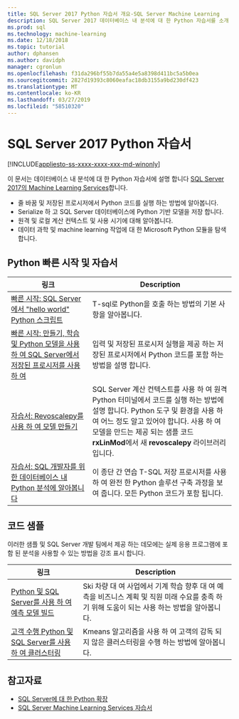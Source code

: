 ```yaml
---
title: SQL Server 2017 Python 자습서 개요-SQL Server Machine Learning
description: SQL Server 2017 데이터베이스 내 분석에 대 한 Python 자습서를 소개 합니다.
ms.prod: sql
ms.technology: machine-learning
ms.date: 12/18/2018
ms.topic: tutorial
author: dphansen
ms.author: davidph
manager: cgronlun
ms.openlocfilehash: f31da296bf55b7da55a4e5a8398d411bc5a5b0ea
ms.sourcegitcommit: 2827d19393c8060eafac18db3155a9bd230df423
ms.translationtype: MT
ms.contentlocale: ko-KR
ms.lasthandoff: 03/27/2019
ms.locfileid: "58510320"
---
```

# <a name="sql-server-2017-python-tutorials"></a>SQL Server 2017 Python 자습서
[!INCLUDE[appliesto-ss-xxxx-xxxx-xxx-md-winonly](../../includes/appliesto-ss-xxxx-xxxx-xxx-md-winonly.md)]

이 문서는 데이터베이스 내 분석에 대 한 Python 자습서에 설명 합니다 [SQL Server 2017의 Machine Learning Services](../install/sql-machine-learning-services-windows-install.md)합니다. 

+ 줄 바꿈 및 저장된 프로시저에서 Python 코드를 실행 하는 방법에 알아봅니다.
+ Serialize 하 고 SQL Server 데이터베이스에 Python 기반 모델을 저장 합니다.
+ 원격 및 로컬 계산 컨텍스트 및 사용 시기에 대해 알아봅니다.
+ 데이터 과학 및 machine learning 작업에 대 한 Microsoft Python 모듈을 탐색 합니다.

<a name="bkmk_pythontutorials"></a>

## <a name="python-quickstarts-and-tutorials"></a>Python 빠른 시작 및 자습서

| 링크 | Description |
|------|-------------|
| [빠른 시작: SQL Server에서 "hello world" Python 스크립트](quickstart-python-run-using-t-sql.md) | T-sql로 Python을 호출 하는 방법의 기본 사항을 알아봅니다. |
| [빠른 시작: 만들기, 학습 및 Python 모델을 사용 하 여 SQL Server에서 저장된 프로시저를 사용 하 여](quickstart-python-train-score-in-tsql.md) | 입력 및 저장된 프로시저 실행을 제공 하는 저장된 프로시저에서 Python 코드를 포함 하는 방법을 설명 합니다. |
| [자습서: Revoscalepy를 사용 하 여 모델 만들기](use-python-revoscalepy-to-create-model.md) | SQL Server 계산 컨텍스트를 사용 하 여 원격 Python 터미널에서 코드를 실행 하는 방법에 설명 합니다. Python 도구 및 환경을 사용 하 여 어느 정도 알고 있어야 합니다. 사용 하 여 모델을 만드는 제공 되는 샘플 코드 **rxLinMod**에서 새 **revoscalepy** 라이브러리입니다. |
| [자습서: SQL 개발자를 위한 데이터베이스 내 Python 분석에 알아봅니다](sqldev-in-database-python-for-sql-developers.md) | 이 종단 간 연습 T-SQL 저장 프로시저를 사용 하 여 완전 한 Python 솔루션 구축 과정을 보여 줍니다. 모든 Python 코드가 포함 됩니다.|

<a name ="bkmk_samples"></a>

## <a name="code-samples"></a>코드 샘플

이러한 샘플 및 SQL Server 개발 팀에서 제공 하는 데모에는 실제 응용 프로그램에 포함 된 분석을 사용할 수 있는 방법을 강조 표시 합니다.

| 링크 | Description |
|------|-------------|
| [Python 및 SQL Server를 사용 하 여 예측 모델 빌드](https://microsoft.github.io/sql-ml-tutorials/python/rentalprediction/) | Ski 차량 대 여 사업에서 기계 학습 향후 대 여 예측을 비즈니스 계획 및 직원 미래 수요를 충족 하기 위해 도움이 되는 사용 하는 방법을 알아봅니다. |
| [고객 수행 Python 및 SQL Server를 사용 하 여 클러스터링](https://microsoft.github.io/sql-ml-tutorials/python/customerclustering/) | Kmeans 알고리즘을 사용 하 여 고객의 감독 되지 않은 클러스터링을 수행 하는 방법에 알아봅니다. |

## <a name="see-also"></a>참고자료

+ [SQL Server에 대 한 Python 확장](../concepts/extension-python.md)
+ [SQL Server Machine Learning Services 자습서](machine-learning-services-tutorials.md)
